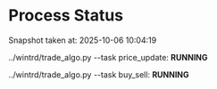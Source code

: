 # Process Status

Snapshot taken at: 2025-10-06 10:04:19

../wintrd/trade_algo.py --task price_update: **RUNNING**

../wintrd/trade_algo.py --task buy_sell: **RUNNING**

